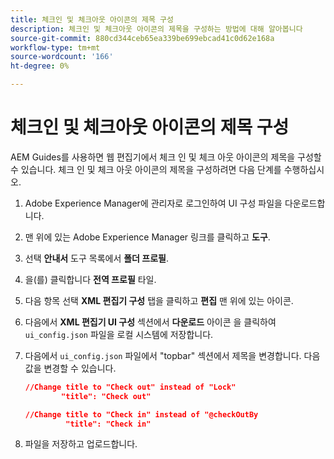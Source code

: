 ```yaml
---
title: 체크인 및 체크아웃 아이콘의 제목 구성
description: 체크인 및 체크아웃 아이콘의 제목을 구성하는 방법에 대해 알아봅니다
source-git-commit: 880cd344ceb65ea339be699ebcad41c0d62e168a
workflow-type: tm+mt
source-wordcount: '166'
ht-degree: 0%

---
```


# 체크인 및 체크아웃 아이콘의 제목 구성

AEM Guides를 사용하면 웹 편집기에서 체크 인 및 체크 아웃 아이콘의 제목을 구성할 수 있습니다. 체크 인 및 체크 아웃 아이콘의 제목을 구성하려면 다음 단계를 수행하십시오.

1. Adobe Experience Manager에 관리자로 로그인하여 UI 구성 파일을 다운로드합니다.
1. 맨 위에 있는 Adobe Experience Manager 링크를 클릭하고 **도구**.
1. 선택 **안내서** 도구 목록에서 **폴더 프로필**.
1. 을(를) 클릭합니다 **전역 프로필** 타일.
1. 다음 항목 선택 **XML 편집기 구성** 탭을 클릭하고 **편집** 맨 위에 있는 아이콘.
1. 다음에서 **XML 편집기 UI 구성** 섹션에서 **다운로드** 아이콘 을 클릭하여 `ui_config.json` 파일을 로컬 시스템에 저장합니다.
1. 다음에서 `ui_config.json` 파일에서 &quot;topbar&quot; 섹션에서 제목을 변경합니다. 다음 값을 변경할 수 있습니다.

   ```json
   //Change title to "Check out" instead of "Lock"
           "title": "Check out"
   
   //Change title to "Check in" instead of "@checkOutBy
            "title": "Check in"
   ```

1. 파일을 저장하고 업로드합니다.
